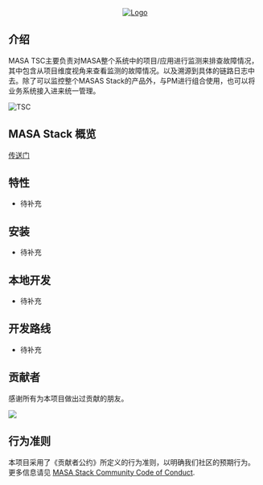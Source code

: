 <p align="center">
  <a href="https://www.masastack.com/stack" target="_blank">
    <img alt="Logo" src="https://cdn.masastack.com/images/TSC.png">
  </a>
</p>

## 介绍

MASA TSC主要负责对MASA整个系统中的项目/应用进行监测来排查故障情况，其中包含从项目维度视角来查看监测的故障情况。以及溯源到具体的链路日志中去。除了可以监控整个MASAS Stack的产品外，与PM进行组合使用，也可以将业务系统接入进来统一管理。

![TSC](http://cdn.masastack.com/stack/doc/tsc/introduce.png)

## MASA Stack 概览
[传送门](https://github.com/masastack/MASA.Stack)

## 特性
- 待补充

## 安装
- 待补充


## 本地开发
- 待补充

## 开发路线
- 待补充

## 贡献者

感谢所有为本项目做出过贡献的朋友。

<a href="https://github.com/masastack/MASA.TSC/graphs/contributors"> 
    <img src="https://contrib.rocks/image?repo=masastack/MASA.TSC" /> 
</a>

## 行为准则

本项目采用了《贡献者公约》所定义的行为准则，以明确我们社区的预期行为。
更多信息请见 [MASA Stack Community Code of Conduct](https://github.com/masastack/community/blob/main/CODE-OF-CONDUCT.md).

